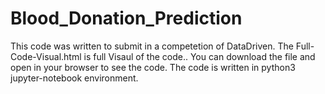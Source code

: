 # Blood_Donation_Prediction
This code was written to submit in a competetion of DataDriven.
The Full-Code-Visual.html is full Visaul of the code..
You can download the file and open in your browser to see the code.
The code is written in python3 jupyter-notebook environment.
